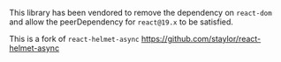 This library has been vendored to remove the dependency on `react-dom` and allow the peerDependency for `react@19.x` to be satisfied.

This is a fork of `react-helmet-async` https://github.com/staylor/react-helmet-async
